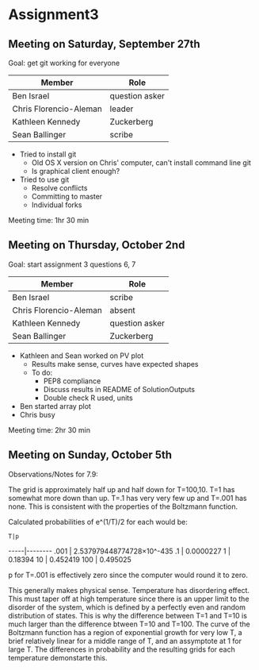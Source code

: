 Assignment3
===========

Meeting on Saturday, September 27th
-----------------------------------

Goal: get git working for everyone

  Member      |     Role
------------- | -------------
Ben Israel    | question asker
Chris Florencio-Aleman  | leader
Kathleen Kennedy  | Zuckerberg
Sean Ballinger  | scribe

- Tried to install git
    - Old OS X version on Chris' computer, can't install command line git
    - Is graphical client enough?
- Tried to use git
    - Resolve conflicts
    - Committing to master
    - Individual forks

Meeting time: 1hr 30 min

Meeting on Thursday, October 2nd
--------------------------------

Goal: start assignment 3 questions 6, 7

  Member      |     Role
------------- | -------------
Ben Israel    | scribe
Chris Florencio-Aleman  | absent
Kathleen Kennedy  | question asker
Sean Ballinger  | Zuckerberg

- Kathleen and Sean worked on PV plot
    - Results make sense, curves have expected shapes
    - To do:
        - PEP8 compliance
        - Discuss results in README of SolutionOutputs
        - Double check R used, units
- Ben started array plot
- Chris busy

Meeting time: 2hr 30 min

Meeting on Sunday, October 5th
------------------------------

Observations/Notes for 7.9:

The grid is approximately half up and half down for T=100,10. T=1 has somewhat more down than up. T=.1 has very very few up and T=.001 has none. This is consistent with the properties of the Boltzmann function.

Calculated probabilities of e^(1/T)/2 for each would be:

    T|p
-----|--------
.001 |  2.537979448774728×10^-435
.1   |  0.0000227
1    |  0.18394
10   |  0.452419
100  |  0.495025


p for T=.001 is effectively zero since the computer would round it to zero.

This generally makes physical sense. Temperature has disordering effect. This must taper off at high temperature since there is an upper limit to the disorder of the system, which is defined by a perfectly even and random distribution of states. This is why the difference between T=1 and T=10 is much larger than the difference btween T=10 and T=100. The curve of the Boltzmann function has a region of exponential growth for very low T, a brief relatively linear for a middle range of T, and an assymptote at 1 for large T. The differences in probability and the resulting grids for each temperature demonstarte this.